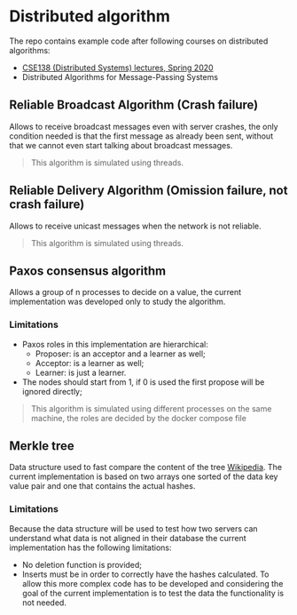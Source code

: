 # Distributed algorithm

The repo contains example code after following courses on distributed algorithms:

- [CSE138 (Distributed Systems) lectures, Spring 2020](https://www.youtube.com/@lindseykuperwithasharpie)
- Distributed Algorithms for Message-Passing Systems

## Reliable Broadcast Algorithm (Crash failure)

Allows to receive broadcast messages even with server crashes, the only condition needed is that the first message as already been sent, without that we cannot even start talking about broadcast messages.

> This algorithm is simulated using threads.

## Reliable Delivery Algorithm (Omission failure, not crash failure)

Allows to receive unicast messages when the network is not reliable.

> This algorithm is simulated using threads.

## Paxos consensus algorithm

Allows a group of n processes to decide on a value, the current implementation was developed only to study the algorithm.

### Limitations

- Paxos roles in this implementation are hierarchical:
  - Proposer: is an acceptor and a learner as well;
  - Acceptor: is a learner as well;
  - Learner: is just a learner.
- The nodes should start from 1, if 0 is used the first propose will be ignored directly;

> This algorithm is simulated using different processes on the same machine, the roles are decided by the docker compose file

## Merkle tree

Data structure used to fast compare the content of the tree [Wikipedia](https://en.wikipedia.org/wiki/Merkle_tree). The current implementation is based on two arrays one sorted of the data key value pair and one that contains the actual hashes.

### Limitations

Because the data structure will be used to test how two servers can understand what data is not aligned in their database the current implementation has the following limitations:

- No deletion function is provided;
- Inserts must be in order to correctly have the hashes calculated. To allow this more complex code has to be developed and considering the goal of the current implementation is to test the data the functionality is not needed.
